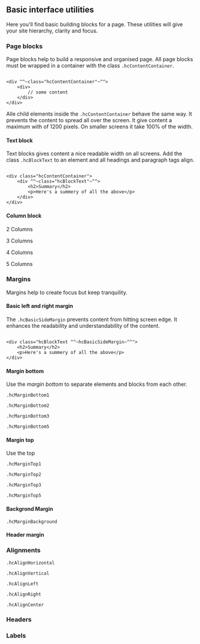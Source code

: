 ## Basic interface utilities

Here you'll find basic building blocks for a page.  These utilities will give your site hierarchy, clarity and focus.
### Page blocks
Page blocks help to build a responsive and organised page. All page blocks must be wrapped in a container with the class `.hcContentContainer`.

```

<div ^^~class="hcContentContainer"~^^>
	<div>
		// some content
	</div>
</div>

```

Alle child elements inside the `.hcContentContainer` behave the same way. It prevents the content to spread all over the screen. It give content a maximum with of 1200 pixels. On smaller screens it take 100% of the width.


#### Text block
Text blocks gives content a nice readable width on all screens. Add the class `.hcBlockText` to an element and all headings and paragraph tags align.


```

<div class="hcContentContainer">
	<div ^^~class="hcBlockText"~^^>
		<h2>Summary</h2>
		<p>Here's a summery of all the above</p>
	</div>
</div>

```
#### Column block
2 Columns

3 Columns

4 Columns

5 Columns

### Margins
Margins help to create focus but keep tranquility.
#### Basic left and right margin
The `.hcBasicSideMargin` prevents content from hitting screen edge. It enhances the readability and understandability of the content.

```

<div class="hcBlockText ^^~hcBasicSideMargin~^^">
	<h2>Summary</h2>
	<p>Here's a summery of all the above</p>
</div>

```

#### Margin bottom
Use the _margin bottom_ to separate elements and blocks from each other.

`.hcMarginBottom1`

`.hcMarginBottom2`

`.hcMarginBottom3`

`.hcMarginBottom5`

#### Margin top
Use the top

`.hcMarginTop1`

`.hcMarginTop2`

`.hcMarginTop3`

`.hcMarginTop5`

#### Backgrond Margin
`.hcMarginBackground`


#### Header margin

### Alignments

`.hcAlignHorizontal`


`.hcAlignVertical`


`.hcAlignLeft`


`.hcAlignRight`


`.hcAlignCenter`

### Headers
### Labels
